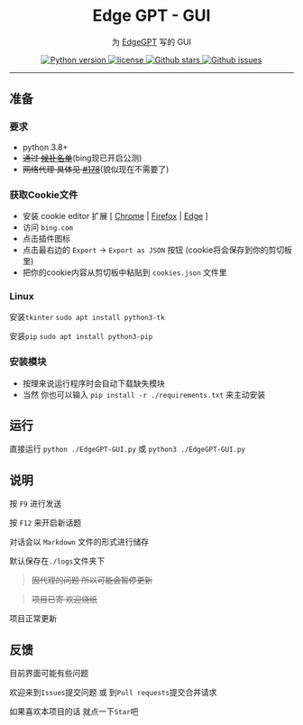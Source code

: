<div align="center">

  # Edge GPT - GUI

<p align="center">
  为 <a href="https://github.com/acheong08/EdgeGPT">EdgeGPT</a> 写的 GUI
</p>

<p align="center">
    <a href="https://www.python.org">
        <img alt="Python version" src="https://img.shields.io/badge/python-3.8+-blue">
    </a>
    <a href="https://opensource.org/license/gpl-3-0/">
        <img alt="license" src="https://img.shields.io/badge/license-GPL3.0-blue">
    </a>
    <a href="https://github.com/cueavyqwp/EdgeGPT-GUI">
        <img alt="Github stars" src="https://img.shields.io/github/stars/cueavyqwp/EdgeGPT-GUI?color=blue">
    </a>
    <a href="https://github.com/cueavyqwp/EdgeGPT-GUI">
        <img alt="Github issues" src="https://img.shields.io/github/issues/cueavyqwp/EdgeGPT-GUI?color=blue">
    </a>

</p>

</div>

---

## 准备

### 要求

- python 3.8+
- ~~通过 [候补名单](http://bing.com/chat)~~(bing现已开启公测)
- ~~网络代理 具体见 [#178](https://github.com/acheong08/EdgeGPT/issues/178)~~(貌似现在不需要了)

### 获取Cookie文件

- 安装 cookie editor 扩展 [ [Chrome](https://chrome.google.com/webstore/detail/cookie-editor/hlkenndednhfkekhgcdicdfddnkalmdm) | [Firefox](https://addons.mozilla.org/en-US/firefox/addon/cookie-editor/) | [Edge](https://microsoftedge.microsoft.com/addons/detail/cookieeditor/neaplmfkghagebokkhpjpoebhdledlf) ]
- 访问 `bing.com`
- 点击插件图标
- 点击最右边的 `Export` -> `Export as JSON` 按钮 (cookie将会保存到你的剪切板里)
- 把你的cookie内容从剪切板中粘贴到 `cookies.json` 文件里

### Linux

安装`tkinter` `sudo apt install python3-tk`

安装`pip` `sudo apt install python3-pip`

### 安装模块

- 按理来说运行程序时会自动下载缺失模块
- 当然 你也可以输入 `pip install -r ./requirements.txt` 来主动安装

## 运行

直接运行 `python ./EdgeGPT-GUI.py` 或 `python3 ./EdgeGPT-GUI.py`

## 说明

按 `F9` 进行发送

按 `F12` 来开启新话题

对话会以 `Markdown` 文件的形式进行储存

默认保存在`./logs`文件夹下

>~~因代理的问题 所以可能会暂停更新~~

>~~项目已寄 欢迎烧纸~~

项目正常更新

## 反馈

目前界面可能有些问题

欢迎来到`Issues`提交问题 或 到`Pull requests`提交合并请求

如果喜欢本项目的话 就点一下`Star`吧
